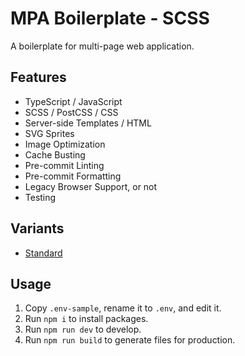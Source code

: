 # MPA Boilerplate - SCSS

A boilerplate for multi-page web application.

## Features

- TypeScript / JavaScript
- SCSS / PostCSS / CSS
- Server-side Templates / HTML
- SVG Sprites
- Image Optimization
- Cache Busting
- Pre-commit Linting
- Pre-commit Formatting
- Legacy Browser Support, or not
- Testing

## Variants

- [Standard](../../tree/main)

## Usage

1. Copy `.env-sample`, rename it to `.env`, and edit it.
2. Run `npm i` to install packages.
3. Run `npm run dev` to develop.
4. Run `npm run build` to generate files for production.
